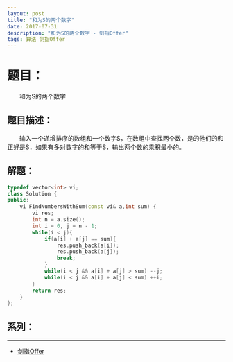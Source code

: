 ```yaml
---
layout: post
title: "和为S的两个数字"
date: 2017-07-31
description: "和为S的两个数字 - 剑指Offer"
tags: 算法 剑指Offer
---
```


# 题目：
　　和为S的两个数字

## 题目描述：
　　输入一个递增排序的数组和一个数字S，在数组中查找两个数，是的他们的和正好是S，如果有多对数字的和等于S，输出两个数的乘积最小的。

## 解题：
```c++
typedef vector<int> vi;
class Solution {
public:
    vi FindNumbersWithSum(const vi& a,int sum) {
        vi res;
        int n = a.size();
        int i = 0, j = n - 1;
        while(i < j){
            if(a[i] + a[j] == sum){
                res.push_back(a[i]);
                res.push_back(a[j]);
                break;
            }
            while(i < j && a[i] + a[j] > sum) --j;
            while(i < j && a[i] + a[j] < sum) ++i;
        }
        return res;
    }
};
```

## 系列：
---
* [剑指Offer](/2017/06/剑指Offer/)